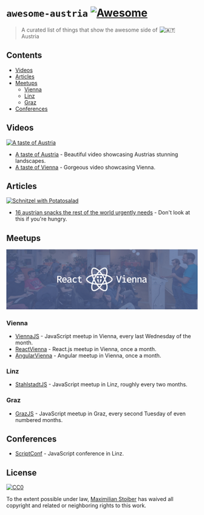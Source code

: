 # `awesome-austria` [![Awesome](https://cdn.rawgit.com/sindresorhus/awesome/d7305f38d29fed78fa85652e3a63e154dd8e8829/media/badge.svg)](https://github.com/sindresorhus/awesome)

<img src="https://upload.wikimedia.org/wikipedia/commons/4/41/Flag_of_Austria.svg" width="100px" align="right" alt="🇦🇹">

> A curated list of things that show the awesome side of Austria

## Contents

- [Videos](#videos)
- [Articles](#articles)
- [Meetups](#meetups)
	- [Vienna](#vienna)
	- [Linz](#linz)
	- [Graz](#graz)
- [Conferences](#conferences)

## Videos

[![A taste of Austria](https://i.vimeocdn.com/video/510079620.webp?mw=980&mh=540)](https://vimeo.com/121649600)

- [A taste of Austria](https://vimeo.com/121649600) - Beautiful video showcasing Austrias stunning landscapes.
- [A taste of Vienna](https://vimeo.com/156161909) - Gorgeous video showcasing Vienna.

## Articles

[![Schnitzel with Potatosalad](https://img.buzzfeed.com/buzzfeed-static/static/2017-01/25/12/asset/buzzfeed-prod-web-09/sub-buzz-19866-1485365583-1.jpg?crop=980:566;0,119)](https://www.buzzfeed.com/philippjahner/fo-schnitzel)

- [16 austrian snacks the rest of the world urgently needs](https://www.buzzfeed.com/philippjahner/fo-schnitzel) - Don't look at this if you're hungry.

## Meetups

[![ReactVienna](https://raw.githubusercontent.com/react-vienna/brand/master/Hero.jpg)](https://meetup.com/Vienna-ReactJS-meetup)

### Vienna

- [ViennaJS](https://meetup.com/ViennaJS) - JavaScript meetup in Vienna, every last Wednesday of the month.
- [ReactVienna](https://meetup.com/Vienna-ReactJS-meetup) - React.js meetup in Vienna, once a month.
- [AngularVienna](https://www.meetup.com/Angular-Vienna) - Angular meetup in Vienna, once a month.

### Linz

- [StahlstadtJS](https://www.meetup.com/de-DE/stahlstadt-js/) - JavaScript meetup in Linz, roughly every two months.

### Graz

- [GrazJS](https://www.meetup.com/grazjs) - JavaScript meetup in Graz, every second Tuesday of even numbered months.

## Conferences

- [ScriptConf](https://scriptconf.org) - JavaScript conference in Linz.

## License

[![CC0](http://mirrors.creativecommons.org/presskit/buttons/88x31/svg/cc-zero.svg)](https://creativecommons.org/publicdomain/zero/1.0/)

To the extent possible under law, [Maximilian Stoiber](http://mxstbr.com) has waived all copyright and related or neighboring rights to this work.
